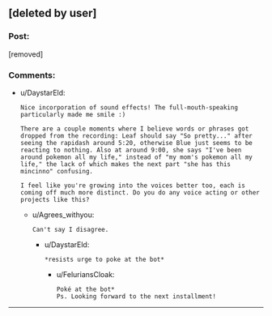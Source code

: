 ## [deleted by user]

### Post:

[removed]

### Comments:

- u/DaystarEld:
  ```
  Nice incorporation of sound effects! The full-mouth-speaking particularly made me smile :)

  There are a couple moments where I believe words or phrases got dropped from the recording: Leaf should say "So pretty..." after seeing the rapidash around 5:20, otherwise Blue just seems to be reacting to nothing. Also at around 9:00, she says "I've been around pokemon all my life," instead of "my mom's pokemon all my life," the lack of which makes the next part "she has this mincinno" confusing.

  I feel like you're growing into the voices better too, each is coming off much more distinct. Do you do any voice acting or other projects like this?
  ```

  - u/Agrees_withyou:
    ```
    Can't say I disagree.
    ```

    - u/DaystarEld:
      ```
      *resists urge to poke at the bot*
      ```

      - u/FeluriansCloak:
        ```
        Poké at the bot*
        Ps. Looking forward to the next installment!
        ```

---

